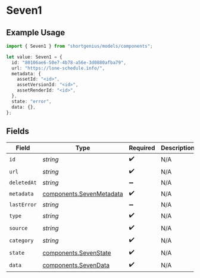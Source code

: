 # Seven1

## Example Usage

```typescript
import { Seven1 } from "shortgenius/models/components";

let value: Seven1 = {
  id: "80106ae6-50e7-4b78-a56e-3d0880afba79",
  url: "https://lone-schedule.info/",
  metadata: {
    assetId: "<id>",
    assetVersionId: "<id>",
    assetRenderId: "<id>",
  },
  state: "error",
  data: {},
};
```

## Fields

| Field                                                                | Type                                                                 | Required                                                             | Description                                                          |
| -------------------------------------------------------------------- | -------------------------------------------------------------------- | -------------------------------------------------------------------- | -------------------------------------------------------------------- |
| `id`                                                                 | *string*                                                             | :heavy_check_mark:                                                   | N/A                                                                  |
| `url`                                                                | *string*                                                             | :heavy_check_mark:                                                   | N/A                                                                  |
| `deletedAt`                                                          | *string*                                                             | :heavy_minus_sign:                                                   | N/A                                                                  |
| `metadata`                                                           | [components.SevenMetadata](../../models/components/sevenmetadata.md) | :heavy_check_mark:                                                   | N/A                                                                  |
| `lastError`                                                          | *string*                                                             | :heavy_minus_sign:                                                   | N/A                                                                  |
| `type`                                                               | *string*                                                             | :heavy_check_mark:                                                   | N/A                                                                  |
| `source`                                                             | *string*                                                             | :heavy_check_mark:                                                   | N/A                                                                  |
| `category`                                                           | *string*                                                             | :heavy_check_mark:                                                   | N/A                                                                  |
| `state`                                                              | [components.SevenState](../../models/components/sevenstate.md)       | :heavy_check_mark:                                                   | N/A                                                                  |
| `data`                                                               | [components.SevenData](../../models/components/sevendata.md)         | :heavy_check_mark:                                                   | N/A                                                                  |